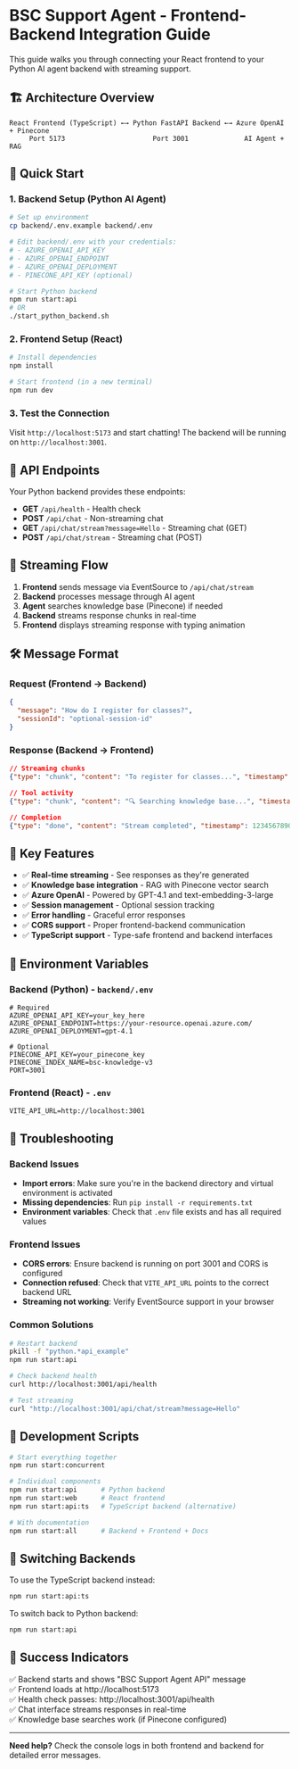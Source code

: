# BSC Support Agent - Frontend-Backend Integration Guide

This guide walks you through connecting your React frontend to your Python AI agent backend with streaming support.

## 🏗️ Architecture Overview

```
React Frontend (TypeScript) ←→ Python FastAPI Backend ←→ Azure OpenAI + Pinecone
     Port 5173                      Port 3001              AI Agent + RAG
```

## 🚀 Quick Start

### 1. Backend Setup (Python AI Agent)

```bash
# Set up environment
cp backend/.env.example backend/.env

# Edit backend/.env with your credentials:
# - AZURE_OPENAI_API_KEY
# - AZURE_OPENAI_ENDPOINT  
# - AZURE_OPENAI_DEPLOYMENT
# - PINECONE_API_KEY (optional)

# Start Python backend
npm run start:api
# OR
./start_python_backend.sh
```

### 2. Frontend Setup (React)

```bash
# Install dependencies
npm install

# Start frontend (in a new terminal)
npm run dev
```

### 3. Test the Connection

Visit `http://localhost:5173` and start chatting! The backend will be running on `http://localhost:3001`.

## 📡 API Endpoints

Your Python backend provides these endpoints:

- **GET** `/api/health` - Health check
- **POST** `/api/chat` - Non-streaming chat
- **GET** `/api/chat/stream?message=Hello` - Streaming chat (GET)
- **POST** `/api/chat/stream` - Streaming chat (POST)

## 🔄 Streaming Flow

1. **Frontend** sends message via EventSource to `/api/chat/stream`
2. **Backend** processes message through AI agent
3. **Agent** searches knowledge base (Pinecone) if needed
4. **Backend** streams response chunks in real-time
5. **Frontend** displays streaming response with typing animation

## 🛠️ Message Format

### Request (Frontend → Backend)
```json
{
  "message": "How do I register for classes?",
  "sessionId": "optional-session-id"
}
```

### Response (Backend → Frontend)
```json
// Streaming chunks
{"type": "chunk", "content": "To register for classes...", "timestamp": 1234567890}

// Tool activity
{"type": "chunk", "content": "🔍 Searching knowledge base...", "timestamp": 1234567890}

// Completion
{"type": "done", "content": "Stream completed", "timestamp": 1234567890}
```

## 🎯 Key Features

- ✅ **Real-time streaming** - See responses as they're generated
- ✅ **Knowledge base integration** - RAG with Pinecone vector search
- ✅ **Azure OpenAI** - Powered by GPT-4.1 and text-embedding-3-large
- ✅ **Session management** - Optional session tracking
- ✅ **Error handling** - Graceful error responses
- ✅ **CORS support** - Proper frontend-backend communication
- ✅ **TypeScript support** - Type-safe frontend and backend interfaces

## 🔧 Environment Variables

### Backend (Python) - `backend/.env`
```env
# Required
AZURE_OPENAI_API_KEY=your_key_here
AZURE_OPENAI_ENDPOINT=https://your-resource.openai.azure.com/
AZURE_OPENAI_DEPLOYMENT=gpt-4.1

# Optional
PINECONE_API_KEY=your_pinecone_key
PINECONE_INDEX_NAME=bsc-knowledge-v3
PORT=3001
```

### Frontend (React) - `.env`
```env
VITE_API_URL=http://localhost:3001
```

## 🐛 Troubleshooting

### Backend Issues
- **Import errors**: Make sure you're in the backend directory and virtual environment is activated
- **Missing dependencies**: Run `pip install -r requirements.txt`
- **Environment variables**: Check that `.env` file exists and has all required values

### Frontend Issues
- **CORS errors**: Ensure backend is running on port 3001 and CORS is configured
- **Connection refused**: Check that `VITE_API_URL` points to the correct backend URL
- **Streaming not working**: Verify EventSource support in your browser

### Common Solutions
```bash
# Restart backend
pkill -f "python.*api_example"
npm run start:api

# Check backend health
curl http://localhost:3001/api/health

# Test streaming
curl "http://localhost:3001/api/chat/stream?message=Hello"
```

## 📝 Development Scripts

```bash
# Start everything together
npm run start:concurrent

# Individual components
npm run start:api      # Python backend
npm run start:web      # React frontend
npm run start:api:ts   # TypeScript backend (alternative)

# With documentation
npm run start:all      # Backend + Frontend + Docs
```

## 🔄 Switching Backends

To use the TypeScript backend instead:
```bash
npm run start:api:ts
```

To switch back to Python backend:
```bash
npm run start:api
```

## 🎉 Success Indicators

✅ Backend starts and shows "BSC Support Agent API" message  
✅ Frontend loads at http://localhost:5173  
✅ Health check passes: http://localhost:3001/api/health  
✅ Chat interface streams responses in real-time  
✅ Knowledge base searches work (if Pinecone configured)  

---

**Need help?** Check the console logs in both frontend and backend for detailed error messages.